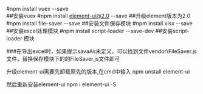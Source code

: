#npm install vuex --save     
##安装vuex
#npm install element-ui@2.0 --save
##升级element版本为2.0
#npm install file-saver --save
##安装文件保存模块
#npm install xlsx --save
##安装excel处理模块
#npm install script-loader --save-dev
##安装script-loader 模块

###在导出excel时，如果提示savaAs未定义，可以找到文件vendor\FileSaver.js文件，替换保存模块下的的FileSaver.js文件即可

升级element-ui需要先卸载原先的版本,在cmd中输入 
npm unstall element-ui 

然后重新安装element-ui 
npm i element-ui -S